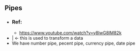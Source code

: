 ## Pipes
- ### Ref:
	- https://www.youtube.com/watch?v=y8lwG8IM82k
- | <- this is used to transform a data
- We have number pipe, pecent pipe, currency pipe, date pipe